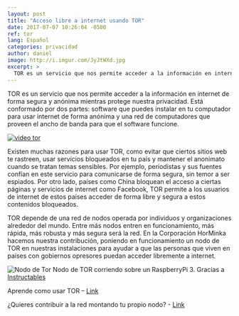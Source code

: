 ```yaml
---
layout: post
title: "Acceso libre a internet usando TOR"
date: 2017-07-07 10:26:04 -0500
ref: tor
lang: Español
categories: privacidad
author: daniel
image: http://i.imgur.com/JyJtWXd.jpg
excerpt: >
  TOR es un servicio que nos permite acceder a la información en internet de forma segura y anónima mientras protege nuestra privacidad.
---
```


TOR es un servicio que nos permite acceder a la información en internet de forma segura y anónima mientras protege nuestra privacidad. Está conformado por dos partes: software que puedes instalar en tu computador para usar internet de forma anónima y  una red de computadores que proveen el ancho de banda para que el software funcione.

[![video tor](https://img.youtube.com/vi/ENJFSUBsSY4/0.jpg)](https://www.youtube.com/watch?v=ENJFSUBsSY4)

Existen muchas razones para usar TOR, como evitar que ciertos sitios web te rastreen, usar servicios bloqueados en tu país y mantener el anonimato cuando se tratan temas sensibles. Por ejemplo, periodistas y sus fuentes confían en este servicio para comunicarse de forma segura, sin temor a ser espiados. Por otro lado, países como China bloquean el acceso a ciertas páginas y servicios de internet como Facebook, TOR permite a los usuarios de internet de estos países acceder de forma libre y segura a estos contenidos bloqueados. 

TOR depende de una red de nodos operada por individuos y organizaciones alrededor del mundo. Entre más nodos entren en funcionamiento, más rápida, más robusta y más segura será la red. En la Corporación HorMinka hacemos nuestra contribución, poniendo en funcionamiento un nodo de TOR en nuestras instalaciones para ayudar a que las personas que viven en países con gobiernos opresores puedan acceder libremente a internet.

![Nodo de Tor](http://i.imgur.com/JyJtWXd.jpg)
Nodo de TOR corriendo sobre un RaspberryPi 3. Gracias a [Instructables](http://www.instructables.com/id/Tor-Relay-on-Raspberry-Pi-2/)

Aprende como usar TOR – [Link](https://securityinabox.org/es/guide/torbrowser/windows/)

¿Quieres contribuir a la red montando tu propio nodo? - [Link](https://tor-relay.co/)
